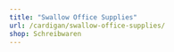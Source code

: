 ```yaml
---
title: "Swallow Office Supplies"
url: /cardigan/swallow-office-supplies/
shop: Schreibwaren
---
```

